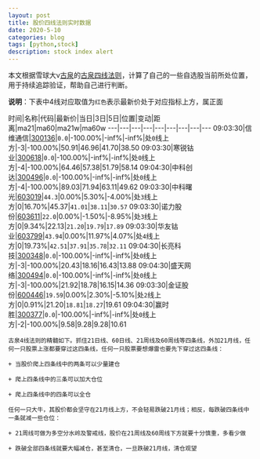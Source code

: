 ```yaml
---
layout: post
title: 股价四线法则实时数据
date: 2020-5-10
categories: blog
tags: [python,stock]
description: stock index alert
---
```



本文根据雪球大v[古泉](https://xueqiu.com/u/7148646888)的[古泉四线法则](https://xueqiu.com/7148646888/130498192)，计算了自己的一些自选股当前所处位置，用于持续追踪验证，帮助自己进行判断。

**说明**：下表中4线对应取值为`红色`表示最新价处于对应指标上方，属正面

时间|名称|代码|最新价|当日|3日|5日|位置|变动|距离|ma21|ma60|ma21w|ma60w
---|---|---|---|---|---|---|---|---
09:03:30|信维通信|[300136](https://xueqiu.com/S/SZ300136)|`0.0`|-100.00%|-inf%|-inf%|处`0`线上方|-3|-100.00%|50.91|46.96|41.70|38.50
09:03:30|寒锐钴业|[300618](https://xueqiu.com/S/SZ300618)|`0.0`|-100.00%|-inf%|-inf%|处`0`线上方|-4|-100.00%|64.46|57.38|51.79|58.14
09:04:30|中科创达|[300496](https://xueqiu.com/S/SZ300496)|`0.0`|-100.00%|-inf%|-inf%|处`0`线上方|-4|-100.00%|89.03|71.94|63.11|49.62
09:03:30|中科曙光|[603019](https://xueqiu.com/S/SH603019)|`44.3`|0.00%|5.30%|-4.00%|处`3`线上方|0|16.70%|45.37|`41.01`|`38.11`|`30.57`
09:03:30|诺力股份|[603611](https://xueqiu.com/S/SH603611)|`22.0`|0.00%|-1.50%|-8.95%|处`3`线上方|0|9.34%|22.13|`21.20`|`19.79`|`17.89`
09:03:30|华友钴业|[603799](https://xueqiu.com/S/SH603799)|`43.94`|0.00%|11.97%|4.07%|处`4`线上方|0|19.73%|`42.51`|`37.91`|`35.78`|`32.11`
09:04:30|长亮科技|[300348](https://xueqiu.com/S/SZ300348)|`0.0`|-100.00%|-inf%|-inf%|处`0`线上方|-3|-100.00%|20.43|18.16|16.43|13.88
09:04:30|盛天网络|[300494](https://xueqiu.com/S/SZ300494)|`0.0`|-100.00%|-inf%|-inf%|处`0`线上方|-3|-100.00%|21.92|18.78|16.15|14.36
09:03:30|金证股份|[600446](https://xueqiu.com/S/SH600446)|`19.59`|0.00%|2.30%|-5.10%|处`2`线上方|0|0.91%|21.20|`18.81`|`18.27`|19.61
09:04:30|赢时胜|[300377](https://xueqiu.com/S/SZ300377)|`0.0`|-100.00%|-inf%|-inf%|处`0`线上方|-2|-100.00%|9.58|9.28|9.28|10.61

```
古泉4线法则的精髓如下。抓住21日线、60日线、21周线及60周线等四条线，外加21月线，任何一只股票上涨都要穿过这四条线，任何一只股票要想爆雷也要先下穿过这四条线：

+ 当股价爬上四条线中的两条可以少量建仓

+ 爬上四条线中的三条可以加大仓位

+ 爬上四条线中的四条可以全仓

任何一只大牛，其股价都会坚守在21月线上方，不会轻易跌破21月线；相反，每跌破四条线中一条就减一些仓位：

+ 21周线可做为多空分水岭及警戒线，股价在21周线及60周线下方就要十分慎重，多看少做

+ 跌破全部四条线就要大幅减仓，甚至清仓，一旦跌破21月线，清仓观望
```